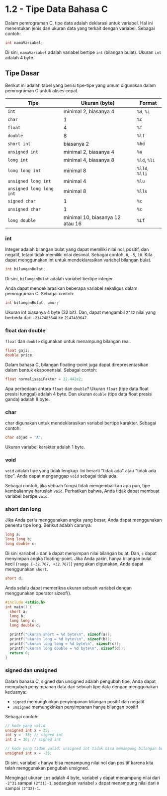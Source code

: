 # 1.2 - Tipe Data Bahasa C

Dalam pemrograman C, tipe data adalah deklarasi untuk variabel. Hal ini menentukan jenis dan ukuran data yang terkait dengan variabel. Sebagai contoh:

```c
int namaVariabel;
```

Di sini, `namaVariabel` adalah variabel bertipe `int` (bilangan bulat). Ukuran `int` adalah 4 byte.

## Tipe Dasar
Berikut ini adalah tabel yang berisi tipe-tipe yang umum digunakan dalam pemrograman C untuk akses cepat.

|Tipe|Ukuran (byte)|Format|
|--|--|--|
|`int`|minimal 2, biasanya 4|`%d`, `%i`|
|`char`|1|`%c`|
|`float`|4|`%f`|
|`double`|8|`%lf`|
|`short int`|biasanya 2|`%hd`|
|`unsigned int`|minimal 2, biasanya 4|`%u`|
|`long int`|minimal 4, biasanya 8|`%ld`, `%li`|
|`long long int`|minimal 8|`%lld`, `%lli`|
|`unsigned long int`|minimal 4|`%lu`|
|`unsigned long long int`|minimal 8|`%llu`|
|`signed char`|1|`%c`|
|`unsigned char`|1|`%c`|
|`long double`|minimal 10, biasanya 12 atau 16|`%Lf`|

### int
Integer adalah bilangan bulat yang dapat memiliki nilai nol, positif, dan negatif, tetapi tidak memiliki nilai desimal. Sebagai contoh, `0`, `-5`, `10`. Kita dapat menggunakan int untuk mendeklarasikan variabel bilangan bulat.

```c
int bilanganBulat;
```
Di sini, `bilanganBulat` adalah variabel bertipe integer.

Anda dapat mendeklarasikan beberapa variabel sekaligus dalam pemrograman C. Sebagai contoh:
```c
int bilanganBulat, umur;
```

Ukuran int biasanya 4 byte (32 bit). Dan, dapat mengambil `2^32` nilai yang berbeda dari `-2147483648` ke `2147483647`.

### float dan double
`float` dan `double` digunakan untuk menampung bilangan real.

```c
float gaji;
double price;
```

Dalam bahasa C, bilangan floating-point juga dapat direpresentasikan dalam bentuk eksponensial. Sebagai contoh:
```c
float normalisasiFaktor = 22.442e2;
```

Apa perbedaan antara `float` dan `double`?
Ukuran `float` (tipe data float presisi tunggal) adalah 4 byte. Dan ukuran `double` (tipe data float presisi ganda) adalah 8 byte.

### char
char digunakan untuk mendeklarasikan variabel bertipe karakter. Sebagai contoh:

```c
char abjad = 'A';
```

Ukuran variabel karakter adalah 1 byte.

### void
`void` adalah tipe yang tidak lengkap. Ini berarti "tidak ada" atau "tidak ada tipe". Anda dapat menganggap `void` sebagai tidak ada.

Sebagai contoh, jika sebuah fungsi tidak mengembalikan apa pun, tipe kembaliannya haruslah `void`. Perhatikan bahwa, Anda tidak dapat membuat variabel bertipe `void`.


### short dan long
Jika Anda perlu menggunakan angka yang besar, Anda dapat menggunakan penentu tipe long. Berikut adalah caranya:

```c
long a;
long long b;
long double c;
```
Di sini variabel `a` dan `b` dapat menyimpan nilai bilangan bulat. Dan, `c` dapat menyimpan angka floating-point. Jika Anda yakin, hanya bilangan bulat kecil (`range [-32.767, +32.767]`) yang akan digunakan, Anda dapat menggunakan `short`.
```c
short d;
```

Anda selalu dapat memeriksa ukuran sebuah variabel dengan menggunakan operator sizeof().

```c
#include <stdio.h>      
int main() {
  short a;
  long b;
  long long c;
  long double d;

  printf("ukuran short = %d byte\n", sizeof(a));
  printf("ukuran long = %d bytes\n", sizeof(b));
  printf("ukuran long long = %d byte\n", sizeof(c));
  printf("ukuran long double = %d byte\n", sizeof(d));
  return 0;
}
```

### signed dan unsigned
Dalam bahasa C, signed dan unsigned adalah pengubah tipe. Anda dapat mengubah penyimpanan data dari sebuah tipe data dengan menggunakan keduanya:
- `signed` memungkinkan penyimpanan bilangan positif dan negatif
- `unsigned` memungkinkan penyimpanan hanya bilangan positif

Sebagai contoh:
```c
// kode yang valid
unsigned int x = 35;
int y = -35; // signed int
int z = 36; // signed int

// kode yang tidak valid: unsigned int tidak bisa menampung bilangan bulat negatif
unsigned int x = -35;
```
Di sini, variabel `x` hanya bisa menampung nilai nol dan positif karena kita telah menggunakan pengubah unsigned.

Mengingat ukuran `int` adalah 4 byte, variabel `y` dapat menampung nilai dari `-2^31` sampai `(2^31)-1`, sedangkan variabel `x` dapat menampung nilai dari `0` sampai `(2^32)-1`.
